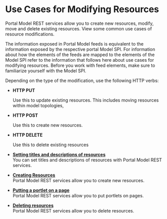 # Use Cases for Modifying Resources

Portal Model REST services allow you to create new resources, modify, move and delete existing resources. View some common use cases of resource modifications.

The information exposed in Portal Model feeds is equivalent to the information exposed by the respective portal Model SPI. For information about how the elements of the feeds are mapped to the elements of the Model SPI refer to the information that follows here about use cases for modifying resources. Before you work with feed elements, make sure to familiarize yourself with the Model SPI.

Depending on the type of the modification, use the following HTTP verbs:

-   **HTTP PUT**

    Use this to update existing resources. This includes moving resources within model topologies,

-   **HTTP POST**

    Use this to create new resources.

-   **HTTP DELETE**

    Use this to delete existing resources


-   **[Setting titles and descriptions of resources](../dev/rest_feed_set_ttldscr.md)**  
You can set titles and descriptions of resources with Portal Model REST services.
-   **[Creating Resources](../dev/rest_feed_crt_resrcs.md)**  
Portal Model REST services allow you to create new resources.
-   **[Putting a portlet on a page](../dev/rest_feed_pt_ptltnpg.md)**  
Portal Model REST services allow you to put portlets on pages.
-   **[Deleting resources](../dev/rest_feed_del_resrc.md)**  
Portal Model REST services allow you to delete resources.


